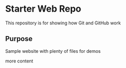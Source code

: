# Starter Web Repo

This repository is for showing how Git and GitHub work

## Purpose

Sample website with plenty of files for demos

more content